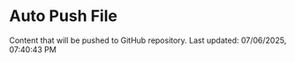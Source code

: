 # Auto Push File

Content that will be pushed to GitHub repository.
Last updated: 07/06/2025, 07:40:43 PM